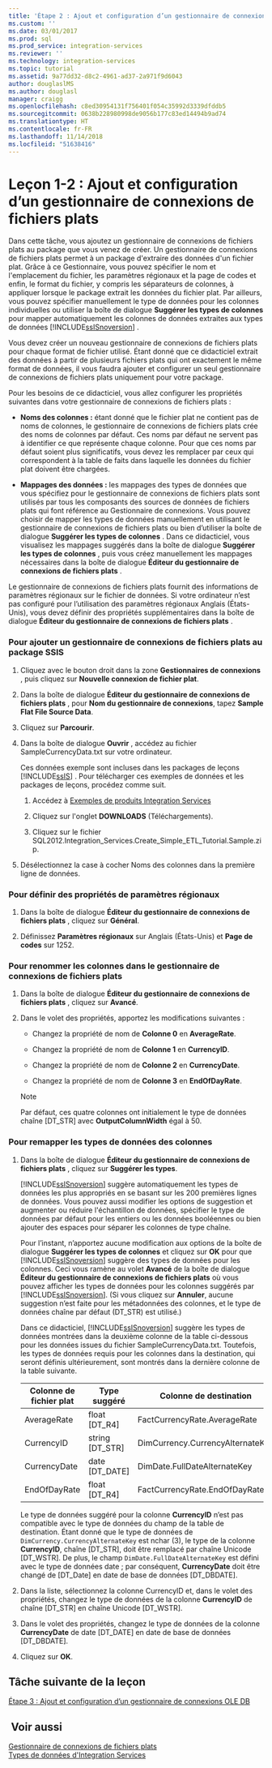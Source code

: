 ```yaml
---
title: 'Étape 2 : Ajout et configuration d’un gestionnaire de connexions de fichiers plats | Microsoft Docs'
ms.custom: ''
ms.date: 03/01/2017
ms.prod: sql
ms.prod_service: integration-services
ms.reviewer: ''
ms.technology: integration-services
ms.topic: tutorial
ms.assetid: 9a77dd32-d8c2-4961-ad37-2a971f9d6043
author: douglaslMS
ms.author: douglasl
manager: craigg
ms.openlocfilehash: c8ed30954131f756401f054c35992d3339dfddb5
ms.sourcegitcommit: 0638b228980998de9056b177c83ed14494b9ad74
ms.translationtype: HT
ms.contentlocale: fr-FR
ms.lasthandoff: 11/14/2018
ms.locfileid: "51638416"
---
```

# <a name="lesson-1-2---adding-and-configuring-a-flat-file-connection-manager"></a>Leçon 1-2 : Ajout et configuration d’un gestionnaire de connexions de fichiers plats
Dans cette tâche, vous ajoutez un gestionnaire de connexions de fichiers plats au package que vous venez de créer. Un gestionnaire de connexions de fichiers plats permet à un package d'extraire des données d'un fichier plat. Grâce à ce Gestionnaire, vous pouvez spécifier le nom et l'emplacement du fichier, les paramètres régionaux et la page de codes et enfin, le format du fichier, y compris les séparateurs de colonnes, à appliquer lorsque le package extrait les données du fichier plat. Par ailleurs, vous pouvez spécifier manuellement le type de données pour les colonnes individuelles ou utiliser la boîte de dialogue **Suggérer les types de colonnes** pour mapper automatiquement les colonnes de données extraites aux types de données [!INCLUDE[ssISnoversion](../includes/ssisnoversion-md.md)] .  
  
Vous devez créer un nouveau gestionnaire de connexions de fichiers plats pour chaque format de fichier utilisé. Étant donné que ce didacticiel extrait des données à partir de plusieurs fichiers plats qui ont exactement le même format de données, il vous faudra ajouter et configurer un seul gestionnaire de connexions de fichiers plats uniquement pour votre package.  
  
Pour les besoins de ce didacticiel, vous allez configurer les propriétés suivantes dans votre gestionnaire de connexions de fichiers plats :  
  
-   **Noms des colonnes :** étant donné que le fichier plat ne contient pas de noms de colonnes, le gestionnaire de connexions de fichiers plats crée des noms de colonnes par défaut. Ces noms par défaut ne servent pas à identifier ce que représente chaque colonne. Pour que ces noms par défaut soient plus significatifs, vous devez les remplacer par ceux qui correspondent à la table de faits dans laquelle les données du fichier plat doivent être chargées.  
  
-   **Mappages des données :** les mappages des types de données que vous spécifiez pour le gestionnaire de connexions de fichiers plats sont utilisés par tous les composants des sources de données de fichiers plats qui font référence au Gestionnaire de connexions. Vous pouvez choisir de mapper les types de données manuellement en utilisant le gestionnaire de connexions de fichiers plats ou bien d’utiliser la boîte de dialogue **Suggérer les types de colonnes** . Dans ce didacticiel, vous visualisez les mappages suggérés dans la boîte de dialogue **Suggérer les types de colonnes** , puis vous créez manuellement les mappages nécessaires dans la boîte de dialogue **Éditeur du gestionnaire de connexions de fichiers plats** .  
  
Le gestionnaire de connexions de fichiers plats fournit des informations de paramètres régionaux sur le fichier de données. Si votre ordinateur n’est pas configuré pour l’utilisation des paramètres régionaux Anglais (États-Unis), vous devez définir des propriétés supplémentaires dans la boîte de dialogue **Éditeur du gestionnaire de connexions de fichiers plats** .  
  
### <a name="to-add-a-flat-file-connection-manager-to-the-ssis-package"></a>Pour ajouter un gestionnaire de connexions de fichiers plats au package SSIS  
  
1.  Cliquez avec le bouton droit dans la zone **Gestionnaires de connexions** , puis cliquez sur **Nouvelle connexion de fichier plat**.  
  
2.  Dans la boîte de dialogue **Éditeur du gestionnaire de connexions de fichiers plats** , pour **Nom du gestionnaire de connexions**, tapez **Sample Flat File Source Data**.  
  
3.  Cliquez sur **Parcourir**.  
  
4.  Dans la boîte de dialogue **Ouvrir** , accédez au fichier SampleCurrencyData.txt sur votre ordinateur.  
  
    Ces données exemple sont incluses dans les packages de leçons [!INCLUDE[ssIS](../includes/ssis-md.md)] . Pour télécharger ces exemples de données et les packages de leçons, procédez comme suit.  
  
    1.  Accédez à [Exemples de produits Integration Services](https://go.microsoft.com/fwlink/?LinkId=275027)  
  
    2.  Cliquez sur l'onglet **DOWNLOADS** (Téléchargements).  
  
    3.  Cliquez sur le fichier SQL2012.Integration_Services.Create_Simple_ETL_Tutorial.Sample.zip.  
  
5.  Désélectionnez la case à cocher Noms des colonnes dans la première ligne de données.  
  
### <a name="to-set-locale-sensitive-properties"></a>Pour définir des propriétés de paramètres régionaux  
  
1.  Dans la boîte de dialogue **Éditeur du gestionnaire de connexions de fichiers plats** , cliquez sur **Général**.  
  
2.  Définissez **Paramètres régionaux** sur Anglais (États-Unis) et **Page de codes** sur 1252.  
  
### <a name="to-rename-columns-in-the-flat-file-connection-manager"></a>Pour renommer les colonnes dans le gestionnaire de connexions de fichiers plats  
  
1.  Dans la boîte de dialogue **Éditeur du gestionnaire de connexions de fichiers plats** , cliquez sur **Avancé**.  
  
2.  Dans le volet des propriétés, apportez les modifications suivantes :  
  
    -   Changez la propriété de nom de **Colonne 0** en **AverageRate**.  
  
    -   Changez la propriété de nom de **Colonne 1** en **CurrencyID**.  
  
    -   Changez la propriété de nom de **Colonne 2** en **CurrencyDate**.  
  
    -   Changez la propriété de nom de **Colonne 3** en **EndOfDayRate**.  
  
    > [!NOTE]  
    > Par défaut, ces quatre colonnes ont initialement le type de données chaîne [DT_STR] avec **OutputColumnWidth** égal à 50.  
  
### <a name="to-remap-column-data-types"></a>Pour remapper les types de données des colonnes  
  
1.  Dans la boîte de dialogue **Éditeur du gestionnaire de connexions de fichiers plats** , cliquez sur **Suggérer les types**.  
  
    [!INCLUDE[ssISnoversion](../includes/ssisnoversion-md.md)] suggère automatiquement les types de données les plus appropriés en se basant sur les 200 premières lignes de données. Vous pouvez aussi modifier les options de suggestion et augmenter ou réduire l'échantillon de données, spécifier le type de données par défaut pour les entiers ou les données booléennes ou bien ajouter des espaces pour séparer les colonnes de type chaîne.  
  
    Pour l’instant, n’apportez aucune modification aux options de la boîte de dialogue **Suggérer les types de colonnes** et cliquez sur **OK** pour que [!INCLUDE[ssISnoversion](../includes/ssisnoversion-md.md)] suggère des types de données pour les colonnes. Ceci vous ramène au volet **Avancé** de la boîte de dialogue **Éditeur du gestionnaire de connexions de fichiers plats** où vous pouvez afficher les types de données pour les colonnes suggérés par [!INCLUDE[ssISnoversion](../includes/ssisnoversion-md.md)]. (Si vous cliquez sur **Annuler**, aucune suggestion n’est faite pour les métadonnées des colonnes, et le type de données chaîne par défaut (DT_STR) est utilisé.)  
  
    Dans ce didacticiel, [!INCLUDE[ssISnoversion](../includes/ssisnoversion-md.md)] suggère les types de données montrées dans la deuxième colonne de la table ci-dessous pour les données issues du fichier SampleCurrencyData.txt. Toutefois, les types de données requis pour les colonnes dans la destination, qui seront définis ultérieurement, sont montrés dans la dernière colonne de la table suivante.  
  
    |Colonne de fichier plat|Type suggéré|Colonne de destination|Type de destination|  
    |--------------------|------------------|----------------------|--------------------|  
    |AverageRate|float [DT_R4]|FactCurrencyRate.AverageRate|FLOAT|  
    |CurrencyID|string [DT_STR]|DimCurrency.CurrencyAlternateKey|nchar(3)|  
    |CurrencyDate|date [DT_DATE]|DimDate.FullDateAlternateKey|Date|  
    |EndOfDayRate|float [DT_R4]|FactCurrencyRate.EndOfDayRate|FLOAT|  
  
    Le type de données suggéré pour la colonne **CurrencyID** n’est pas compatible avec le type de données du champ de la table de destination. Étant donné que le type de données de `DimCurrency.CurrencyAlternateKey` est nchar (3), le type de la colonne **CurrencyID**, chaîne [DT_STR], doit être remplacé par chaîne Unicode [DT_WSTR]. De plus, le champ `DimDate.FullDateAlternateKey` est défini avec le type de données date ; par conséquent, **CurrencyDate** doit être changé de [DT_Date] en date de base de données [DT_DBDATE].  
  
2.  Dans la liste, sélectionnez la colonne CurrencyID et, dans le volet des propriétés, changez le type de données de la colonne **CurrencyID** de chaîne [DT_STR] en chaîne Unicode [DT_WSTR].  
  
3.  Dans le volet des propriétés, changez le type de données de la colonne **CurrencyDate** de date [DT_DATE] en date de base de données [DT_DBDATE].  
  
4.  Cliquez sur **OK**.  
  
## <a name="next-task-in-lesson"></a>Tâche suivante de la leçon  
[Étape 3 : Ajout et configuration d’un gestionnaire de connexions OLE DB](../integration-services/lesson-1-3-adding-and-configuring-an-ole-db-connection-manager.md)  
  
## <a name="see-also"></a> Voir aussi  
[Gestionnaire de connexions de fichiers plats](../integration-services/connection-manager/flat-file-connection-manager.md)  
[Types de données d'Integration Services](../integration-services/data-flow/integration-services-data-types.md)  
  
  
  
